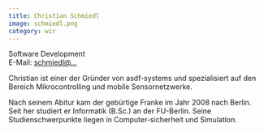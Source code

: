 ```yaml
---
title: Christian Schmiedl
image: schmiedl.png
category: wir
---
```

<!-- This comment is a workaround for a bug #439 of jekyll -->
Software Development  
E-Mail: [schmiedl@...](mailto:schmiedl@asdf-systems.de)

Christian ist einer der Gründer von asdf-systems und spezialisiert auf den Bereich Mikrocontrolling und mobile Sensornetzwerke.

Nach seinem Abitur kam der gebürtige Franke im Jahr 2008 nach Berlin. Seit her studiert er Informatik (B.Sc.) an der FU-Berlin. Seine Studienschwerpunkte liegen in Computer-sicherheit und Simulation.
